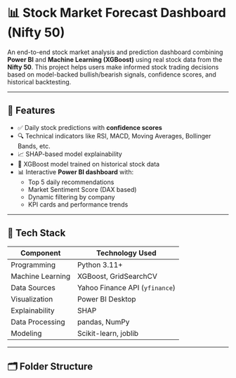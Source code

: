 # 📊 Stock Market Forecast Dashboard (Nifty 50)

An end-to-end stock market analysis and prediction dashboard combining **Power BI** and **Machine Learning (XGBoost)** using real stock data from the **Nifty 50**. This project helps users make informed stock trading decisions based on model-backed bullish/bearish signals, confidence scores, and historical backtesting.

---

## 🔧 Features

- ✅ Daily stock predictions with **confidence scores**
- 🔍 Technical indicators like RSI, MACD, Moving Averages, Bollinger Bands, etc.
- 📈 SHAP-based model explainability
- 🧠 XGBoost model trained on historical stock data
- 📊 Interactive **Power BI dashboard** with:
  - Top 5 daily recommendations
  - Market Sentiment Score (DAX based)
  - Dynamic filtering by company
  - KPI cards and performance trends

---

## 🧠 Tech Stack

| Component       | Technology Used            |
|----------------|-----------------------------|
| Programming     | Python 3.11+                |
| Machine Learning| XGBoost, GridSearchCV       |
| Data Sources    | Yahoo Finance API (`yfinance`) |
| Visualization   | Power BI Desktop            |
| Explainability  | SHAP                        |
| Data Processing | pandas, NumPy               |
| Modeling        | Scikit-learn, joblib        |

---

## 🗂 Folder Structure

